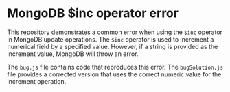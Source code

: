 # MongoDB $inc operator error
This repository demonstrates a common error when using the `$inc` operator in MongoDB update operations. The `$inc` operator is used to increment a numerical field by a specified value. However, if a string is provided as the increment value, MongoDB will throw an error. 

The `bug.js` file contains code that reproduces this error. The `bugSolution.js` file provides a corrected version that uses the correct numeric value for the increment operation. 